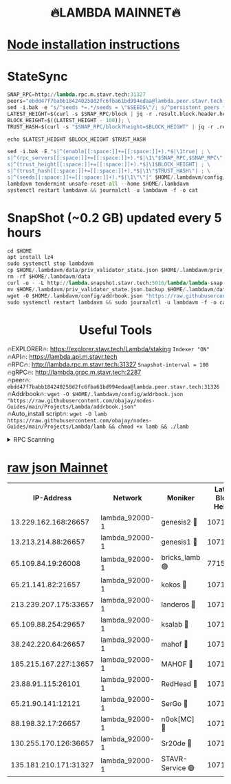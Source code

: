 <h1 align="center"> 🔥LAMBDA MAINNET🔥</h1>


[Node installation instructions](https://github.com/obajay/nodes-Guides/tree/main/Projects/Lambda)
=


# StateSync
```python
SNAP_RPC=http://lambda.rpc.m.stavr.tech:31327
peers="ebdd47f7babb184240258d2fc6fba61bd994edaa@lambda.peer.stavr.tech:31326" 
sed -i.bak -e "s/^seeds *=.*/seeds = \"$SEEDS\"/; s/^persistent_peers *=.*/persistent_peers = \"$PEERS\"/" $HOME/.lambdavm/config/config.toml
LATEST_HEIGHT=$(curl -s $SNAP_RPC/block | jq -r .result.block.header.height); \
BLOCK_HEIGHT=$((LATEST_HEIGHT - 100)); \
TRUST_HASH=$(curl -s "$SNAP_RPC/block?height=$BLOCK_HEIGHT" | jq -r .result.block_id.hash)

echo $LATEST_HEIGHT $BLOCK_HEIGHT $TRUST_HASH

sed -i.bak -E "s|^(enable[[:space:]]+=[[:space:]]+).*$|\1true| ; \
s|^(rpc_servers[[:space:]]+=[[:space:]]+).*$|\1\"$SNAP_RPC,$SNAP_RPC\"| ; \
s|^(trust_height[[:space:]]+=[[:space:]]+).*$|\1$BLOCK_HEIGHT| ; \
s|^(trust_hash[[:space:]]+=[[:space:]]+).*$|\1\"$TRUST_HASH\"| ; \
s|^(seeds[[:space:]]+=[[:space:]]+).*$|\1\"\"|" $HOME/.lambdavm/config/config.toml
lambdavm tendermint unsafe-reset-all --home $HOME/.lambdavm
systemctl restart lambdavm && journalctl -u lambdavm -f -o cat

```
# SnapShot (~0.2 GB) updated every 5 hours
```python
cd $HOME
apt install lz4
sudo systemctl stop lambdavm
cp $HOME/.lambdavm/data/priv_validator_state.json $HOME/.lambdavm/priv_validator_state.json.backup
rm -rf $HOME/.lambdavm/data
curl -o - -L http://lambda.snapshot.stavr.tech:5016/lambda/lambda-snap.tar.lz4 | lz4 -c -d - | tar -x -C $HOME/.lambdavm --strip-components 2
mv $HOME/.lambdavm/priv_validator_state.json.backup $HOME/.lambdavm/data/priv_validator_state.json
wget -O $HOME/.lambdavm/config/addrbook.json "https://raw.githubusercontent.com/obajay/nodes-Guides/main/Projects/Lambda/addrbook.json"
sudo systemctl restart lambdavm && sudo journalctl -u lambdavm -f -o cat
```
 <h1 align="center"> Useful Tools</h1>

🔥EXPLORER🔥:      https://explorer.stavr.tech/Lambda/staking	        `Indexer "ON"` \
🔥API🔥: 			 		 https://lambda.api.m.stavr.tech \
🔥RPC🔥:           http://lambda.rpc.m.stavr.tech:31327	              `Snapshot-interval = 100` \
🔥gRPC🔥:          http://lambda.grpc.m.stavr.tech:2287 \
🔥peer🔥:					 `ebdd47f7babb184240258d2fc6fba61bd994edaa@lambda.peer.stavr.tech:31326` \
🔥Addrbook🔥:    ```wget -O $HOME/.lambdavm/config/addrbook.json "https://raw.githubusercontent.com/obajay/nodes-Guides/main/Projects/Lambda/addrbook.json"``` \
🔥Auto_install script🔥: ```wget -O lamb https://raw.githubusercontent.com/obajay/nodes-Guides/main/Projects/Lambda/lamb && chmod +x lamb && ./lamb```


<details>
<summary>RPC Scanning</summary>

<h2 align="center"> We scan nodes in real time every 4 hours. And we provide the final result of RPC endpoints.
We cannot influence the operation of these nodes in any way. </h2>


```python
If Voting Power is higher than 0 --> then the Node is a validator of the network and may be subject to attack and be a potential threat to the chain.
```
```python
We marked such validators with a red symbol
```

</details>

[raw json Mainnet](https://rpc-check.lambm.stavr.tech/lambm/rpc-lambm-result.json)
=


<table><tr><th>IP-Address</th><th>Network</th><th>Moniker</th><th>Latest Block Height</th><th>Earliest Block Height</th><th>Catching Up</th><th>Tx Index</th><th>Voting Power</th><th>Scan Time</th></tr><tr><td>13.229.162.168:26657</td><td>lambda_92000-1</td><td>genesis2 🔴</td><td>10718651</td><td>1</td><td>False</td><td>on</td><td>16647031</td><td>2023-12-24T00:03:41.333009266UTC</td></tr><tr><td>13.213.214.88:26657</td><td>lambda_92000-1</td><td>genesis1 🔴</td><td>10718653</td><td>1</td><td>False</td><td>on</td><td>107835</td><td>2023-12-24T00:03:45.668269398UTC</td></tr><tr><td>65.109.84.19:26008</td><td>lambda_92000-1</td><td>bricks_lamb 🟢</td><td>7715743</td><td>7581001</td><td>False</td><td>on</td><td>0</td><td>2023-12-24T00:03:54.640879226UTC</td></tr><tr><td>65.21.141.82:21657</td><td>lambda_92000-1</td><td>kokos 🔴</td><td>10718654</td><td>7716001</td><td>False</td><td>off</td><td>546765</td><td>2023-12-24T00:03:48.163459564UTC</td></tr><tr><td>213.239.207.175:33657</td><td>lambda_92000-1</td><td>landeros 🔴</td><td>10718650</td><td>8136001</td><td>False</td><td>off</td><td>951062</td><td>2023-12-24T00:03:35.704915421UTC</td></tr><tr><td>65.109.88.254:29657</td><td>lambda_92000-1</td><td>ksalab 🔴</td><td>10718654</td><td>8715001</td><td>False</td><td>on</td><td>503898</td><td>2023-12-24T00:03:50.877118238UTC</td></tr><tr><td>38.242.220.64:26657</td><td>lambda_92000-1</td><td>mahof 🔴</td><td>10718648</td><td>10131001</td><td>False</td><td>off</td><td>770350</td><td>2023-12-24T00:03:28.984478803UTC</td></tr><tr><td>185.215.167.227:13657</td><td>lambda_92000-1</td><td>MAHOF 🔴</td><td>10718653</td><td>10134001</td><td>False</td><td>on</td><td>2051510</td><td>2023-12-24T00:03:44.638033105UTC</td></tr><tr><td>23.88.91.115:26101</td><td>lambda_92000-1</td><td>RedHead 🔴</td><td>10718650</td><td>10618650</td><td>False</td><td>off</td><td>553202</td><td>2023-12-24T00:03:36.318280387UTC</td></tr><tr><td>65.21.90.141:12121</td><td>lambda_92000-1</td><td>SerGo 🔴</td><td>10718654</td><td>10618654</td><td>False</td><td>off</td><td>10561704</td><td>2023-12-24T00:03:51.190989773UTC</td></tr><tr><td>88.198.32.17:26657</td><td>lambda_92000-1</td><td>n0ok[MC] 🔴</td><td>10718654</td><td>10618654</td><td>False</td><td>off</td><td>1578630</td><td>2023-12-24T00:03:54.277047553UTC</td></tr><tr><td>130.255.170.126:36657</td><td>lambda_92000-1</td><td>Sr20de 🔴</td><td>10718650</td><td>10715001</td><td>False</td><td>off</td><td>671452</td><td>2023-12-24T00:03:36.096787873UTC</td></tr><tr><td>135.181.210.171:31327</td><td>lambda_92000-1</td><td>STAVR-Service 🟢</td><td>10718654</td><td>10717501</td><td>False</td><td>on</td><td>0</td><td>2023-12-24T00:03:50.561885891UTC</td></tr></table>
